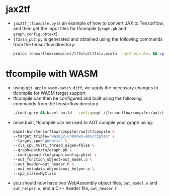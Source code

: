 # jax2tf
- `jax2tf_tfcompile.py` is an example of how to convert JAX to Tensorflow, and then get the input files for tfcompile (`graph.pb` and `graph.config.pbtext`).
- `tf2xla_pb2.py` is generated and obtained using the following commands from the tensorflow directory:
    ```bash
    protoc tensorflow/compiler/tf2xla/tf2xla.proto --python_out=. && cp tensorflow/compiler/tf2xla/tf2xla_pb2.py path/to/
    ```
# tfcompile with WASM
- using `git apply wasm-patch.diff`, we apply the necessary changes to tfcompile for WASM target support
- tfcompile can then be configured and built using the following commands from the tensorflow directory:
  ```bash
  ./configure && bazel build --config=opt //tensorflow/compiler/aot:tfcompile
  ```
- once built, tfcompile can be used to AOT compile your graph using:
  ```bash
  bazel-bin/tensorflow/compiler/aot/tfcompile \
  --target_triple="wasm32-unknown-emscripten" \
  --target_cpu="generic" \
  --xla_cpu_multi_thread_eigen=false \
  --graph=path/to/graph.pb \
  --config=path/to/graph.config.pbtxt \
  --out_function_object=out_model.o \
  --out_header=out_header.h \
  --out_metadata_object=out_helper.o \
  --cpp_class=MyClass
  ```
- you should now have two WebAssembly object files, `out_model.o` and `out_helper.o`, and a C++ header file, `out_header.h`
